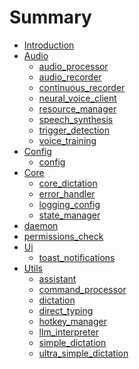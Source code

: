 # Summary

- [Introduction](README.md)
- [Audio]()
  - [audio_processor](audio/audio_processor.md)
  - [audio_recorder](audio/audio_recorder.md)
  - [continuous_recorder](audio/continuous_recorder.md)
  - [neural_voice_client](audio/neural_voice_client.md)
  - [resource_manager](audio/resource_manager.md)
  - [speech_synthesis](audio/speech_synthesis.md)
  - [trigger_detection](audio/trigger_detection.md)
  - [voice_training](audio/voice_training.md)
- [Config]()
  - [config](config/config.md)
- [Core]()
  - [core_dictation](core/core_dictation.md)
  - [error_handler](core/error_handler.md)
  - [logging_config](core/logging_config.md)
  - [state_manager](core/state_manager.md)
- [daemon](daemon.md)
- [permissions_check](permissions_check.md)
- [Ui]()
  - [toast_notifications](ui/toast_notifications.md)
- [Utils]()
  - [assistant](utils/assistant.md)
  - [command_processor](utils/command_processor.md)
  - [dictation](utils/dictation.md)
  - [direct_typing](utils/direct_typing.md)
  - [hotkey_manager](utils/hotkey_manager.md)
  - [llm_interpreter](utils/llm_interpreter.md)
  - [simple_dictation](utils/simple_dictation.md)
  - [ultra_simple_dictation](utils/ultra_simple_dictation.md)
